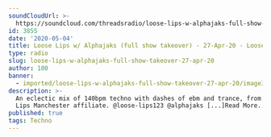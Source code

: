 ```yaml
---
soundCloudUrl: >-
  https://soundcloud.com/threadsradio/loose-lips-w-alphajaks-full-show-takeover-27-apr-21
id: 3855
date: '2020-05-04'
title: Loose Lips w/ Alphajaks (full show takeover) - 27-Apr-20 - Loose Lips
type: radio
slug: loose-lips-w-alphajaks-full-show-takeover-27-apr-20
author: 100
banner:
  - imported/loose-lips-w-alphajaks-full-show-takeover-27-apr-20/image3855.jpeg
description: >-
  An eclectic mix of 140bpm techno with dashes of ebm and trance, from a Loose
  Lips Manchester affiliate. @loose-lips123 @alphajaks [...]Read More...
published: true
tags: Techno
---
```

